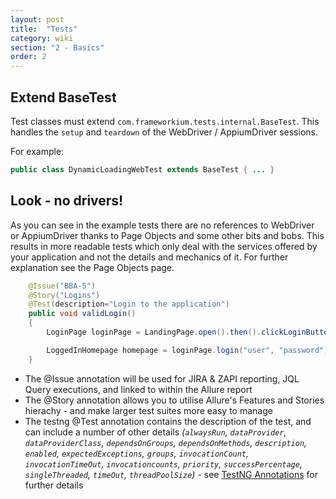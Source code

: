 ```yaml
---
layout: post
title:  "Tests"
category: wiki
section: "2 - Basics"
order: 2
---
```

## Extend BaseTest

Test classes must extend `com.frameworkium.tests.internal.BaseTest`. This handles the `setup` and `teardown` of the WebDriver / AppiumDriver sessions.

For example:
```java
public class DynamicLoadingWebTest extends BaseTest { ... }
```

## Look - no drivers!

As you can see in the example tests there are no references to WebDriver or AppiumDriver thanks to Page Objects and some other bits and bobs. This results in more readable tests which only deal with the services offered by your application and not the details and mechanics of it. For further explanation see the Page Objects page.

```java
	@Issue("BBA-5")
	@Story("Logins")
	@Test(description="Login to the application")
	public void validLogin()
	{
		LoginPage loginPage = LandingPage.open().then().clickLoginButton();

		LoggedInHomepage homepage = loginPage.login("user", "password");
	}
```
- The @Issue annotation will be used for JIRA & ZAPI reporting, JQL Query executions, and linked to within the Allure report
- The @Story annotation allows you to utilise Allure's Features and Stories hierachy - and make larger test suites more easy to manage
- The testng @Test annotation contains the description of the test, and can include a number of other details *(`alwaysRun`, `dataProvider`, `dataProviderClass`, `dependsOnGroups`, `dependsOnMethods`, `description`, `enabled`, `expectedExceptions`, `groups`, `invocationCount`, `invocationTimeOut`, `invocationcounts`, `priority`, `successPercentage`, `singleThreaded`, `timeOut`, `threadPoolSize`)* - see [TestNG Annotations](http://testng.org/doc/documentation-main.html#annotations) for further details